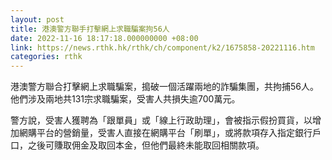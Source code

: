 ```yaml
---
layout: post
title: 港澳警方聯手打擊網上求職騙案拘56人
date: 2022-11-16 18:17:18.000000000 +08:00
link: https://news.rthk.hk/rthk/ch/component/k2/1675858-20221116.htm
categories: rthk
---
```


港澳警方聯合打擊網上求職騙案，搗破一個活躍兩地的詐騙集團，共拘捕56人。他們涉及兩地共131宗求職騙案，受害人共損失逾700萬元。 

警方說，受害人獲聘為「跟單員」或「線上行政助理」，會被指示假扮買貨，以增加網購平台的營銷量，受害人直接在網購平台「刷單」，或將款項存入指定銀行戶口，之後可賺取佣金及取回本金，但他們最終未能取回相關款項。
